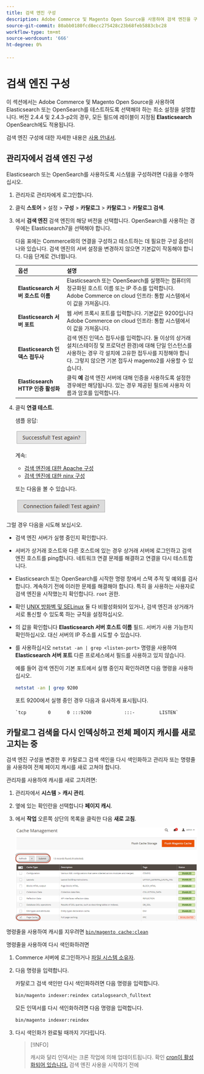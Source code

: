 ```yaml
---
title: 검색 엔진 구성
description: Adobe Commerce 및 Magento Open Source을 사용하여 검색 엔진을 구성합니다.
source-git-commit: 80abb0180fcd8ecc275428c23b68feb5883cbc28
workflow-type: tm+mt
source-wordcount: '666'
ht-degree: 0%

---
```



# 검색 엔진 구성

이 섹션에서는 Adobe Commerce 및 Magento Open Source을 사용하여 Elasticsearch 또는 OpenSearch를 테스트하도록 선택해야 하는 최소 설정을 설명합니다. 버전 2.4.4 및 2.4.3-p2의 경우, 모든 필드에 레이블이 지정됨 **Elasticsearch** OpenSearch에도 적용됩니다.

검색 엔진 구성에 대한 자세한 내용은 [사용 안내서](https://docs.magento.com/user-guide/catalog/search-elasticsearch.html).

## 관리자에서 검색 엔진 구성

Elasticsearch 또는 OpenSearch를 사용하도록 시스템을 구성하려면 다음을 수행하십시오.

1. 관리자로 관리자에게 로그인합니다.
1. 클릭 **스토어** > 설정 > **구성** > **카탈로그** > **카탈로그** > **카탈로그 검색**.
1. 에서 **검색 엔진** 검색 엔진의 해당 버전을 선택합니다. OpenSearch를 사용하는 경우에는 Elasticsearch7을 선택해야 합니다.

   다음 표에는 Commerce와의 연결을 구성하고 테스트하는 데 필요한 구성 옵션이 나와 있습니다.
검색 엔진의 서버 설정을 변경하지 않으면 기본값이 작동해야 합니다. 다음 단계로 건너뜁니다.

   | 옵션 | 설명 |
   |--- |--- |
   | **Elasticsearch 서버 호스트 이름** | Elasticsearch 또는 OpenSearch를 실행하는 컴퓨터의 정규화된 호스트 이름 또는 IP 주소를 입력합니다.<br>Adobe Commerce on cloud 인프라: 통합 시스템에서 이 값을 가져옵니다. |
   | **Elasticsearch 서버 포트** | 웹 서버 프록시 포트를 입력합니다. 기본값은 9200입니다<br>Adobe Commerce on cloud 인프라: 통합 시스템에서 이 값을 가져옵니다. |
   | **Elasticsearch 인덱스 접두사** | 검색 엔진 인덱스 접두사를 입력합니다. 둘 이상의 상거래 설치(스테이징 및 프로덕션 환경)에 대해 단일 인스턴스를 사용하는 경우 각 설치에 고유한 접두사를 지정해야 합니다. 그렇지 않으면 기본 접두사 magento2를 사용할 수 있습니다. |
   | **Elasticsearch HTTP 인증 활성화** | 클릭 **예** 검색 엔진 서버에 대해 인증을 사용하도록 설정한 경우에만 해당됩니다. 있는 경우 제공된 필드에 사용자 이름과 암호를 입력합니다. |

1. 클릭 **연결 테스트**.

   샘플 응답:

   ![성공](../../assets/configuration/elastic_test-success.png)

   계속:

   - [검색 엔진에 대한 Apache 구성](https://devdocs.magento.com/guides/v2.4/install-gde/prereq/es-config-apache.html)
   - [검색 엔진에 대한 ninx 구성](https://devdocs.magento.com/guides/v2.4/install-gde/prereq/es-config-nginx.html)

   또는 다음을 볼 수 있습니다.

   ![실패](../../assets/configuration/elastic_test-fail.png)

그럴 경우 다음을 시도해 보십시오.

- 검색 엔진 서버가 실행 중인지 확인합니다.
- 서버가 상거래 호스트와 다른 호스트에 있는 경우 상거래 서버에 로그인하고 검색 엔진 호스트를 ping합니다. 네트워크 연결 문제를 해결하고 연결을 다시 테스트합니다.
- Elasticsearch 또는 OpenSearch를 시작한 명령 창에서 스택 추적 및 예외를 검사합니다. 계속하기 전에 이러한 문제를 해결해야 합니다. 특히 을 사용하는 사용자로 검색 엔진을 시작했는지 확인합니다. `root` 권한.
- 확인 [UNIX 방화벽 및 SELinux](https://devdocs.magento.com/guides/v2.4/install-gde/prereq/elasticsearch.html#firewall-selinux) 둘 다 비활성화되어 있거나, 검색 엔진과 상거래가 서로 통신할 수 있도록 하는 규칙을 설정하십시오.
- 의 값을 확인합니다 **Elasticsearch 서버 호스트 이름** 필드. 서버가 사용 가능한지 확인하십시오. 대신 서버의 IP 주소를 시도할 수 있습니다.
- 를 사용하십시오 `netstat -an | grep <listen-port>` 명령을 사용하여 **Elasticsearch 서버 포트** 다른 프로세스에서 필드를 사용하고 있지 않습니다.

   예를 들어 검색 엔진이 기본 포트에서 실행 중인지 확인하려면 다음 명령을 사용하십시오.

   ```bash
   netstat -an | grep 9200
   ```

   포트 9200에서 실행 중인 경우 다음과 유사하게 표시됩니다.

   ```terminal
   `tcp        0      0 :::9200            :::-         LISTEN`
   ```

## 카탈로그 검색을 다시 인덱싱하고 전체 페이지 캐시를 새로 고치는 중

검색 엔진 구성을 변경한 후 카탈로그 검색 색인을 다시 색인화하고 관리자 또는 명령줄을 사용하여 전체 페이지 캐시를 새로 고쳐야 합니다.

관리자를 사용하여 캐시를 새로 고치려면:

1. 관리자에서 **시스템** > **캐시 관리**.
1. 옆에 있는 확인란을 선택합니다 **페이지 캐시**.
1. 에서 **작업** 오른쪽 상단의 목록을 클릭한 다음 **새로 고침**.

   ![캐시 관리](../../assets/configuration/refresh-cache.png)

명령줄을 사용하여 캐시를 지우려면 [`bin/magento cache:clean`](../cli/manage-cache.md#clean-and-flush-cache-types)

명령줄을 사용하여 다시 색인화하려면

1. Commerce 서버에 로그인하거나 [파일 시스템 소유자](https://devdocs.magento.com/guides/v2.4/install-gde/prereq/file-sys-perms-over.html).
1. 다음 명령을 입력합니다.

   카탈로그 검색 색인만 다시 색인화하려면 다음 명령을 입력합니다.

   ```bash
   bin/magento indexer:reindex catalogsearch_fulltext
   ```

   모든 인덱서를 다시 색인화하려면 다음 명령을 입력합니다.

   ```bash
   bin/magento indexer:reindex
   ```

1. 다시 색인화가 완료될 때까지 기다립니다.

   >[!INFO]
   >
   >캐시와 달리 인덱서는 크론 작업에 의해 업데이트됩니다. 확인 [cron이 활성화되어 있습니다.](../cli/configure-cron-jobs.md) 검색 엔진 사용을 시작하기 전에

